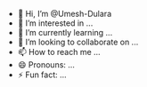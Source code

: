 - 👋 Hi, I’m @Umesh-Dulara
- 👀 I’m interested in ...
- 🌱 I’m currently learning ...
- 💞️ I’m looking to collaborate on ...
- 📫 How to reach me ...
- 😄 Pronouns: ...
- ⚡ Fun fact: ...

<!---
Umesh-Dulara/Umesh-Dulara is a ✨ special ✨ repository because its `README.md` (this file) appears on your GitHub profile.
You can click the Preview link to take a look at your changes.
--->
